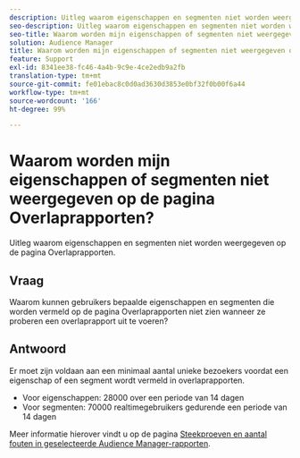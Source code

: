 ```yaml
---
description: Uitleg waarom eigenschappen en segmenten niet worden weergegeven op de pagina Overlaprapporten.
seo-description: Uitleg waarom eigenschappen en segmenten niet worden weergegeven op de pagina Overlaprapporten.
seo-title: Waarom worden mijn eigenschappen of segmenten niet weergegeven op de pagina Overlaprapporten?
solution: Audience Manager
title: Waarom worden mijn eigenschappen of segmenten niet weergegeven op de pagina Overlaprapporten?
feature: Support
exl-id: 8341ee38-fc46-4a4b-9c9e-4ce2edb9a2fb
translation-type: tm+mt
source-git-commit: fe01ebac8c0d0ad3630d3853e0bf32f0b00f6a44
workflow-type: tm+mt
source-wordcount: '166'
ht-degree: 99%

---
```


# Waarom worden mijn eigenschappen of segmenten niet weergegeven op de pagina Overlaprapporten?

Uitleg waarom eigenschappen en segmenten niet worden weergegeven op de pagina Overlaprapporten.

## Vraag

Waarom kunnen gebruikers bepaalde eigenschappen en segmenten die worden vermeld op de pagina Overlaprapporten niet zien wanneer ze proberen een overlaprapport uit te voeren?

## Antwoord

Er moet zijn voldaan aan een minimaal aantal unieke bezoekers voordat een eigenschap of een segment wordt vermeld in overlaprapporten.

* Voor eigenschappen: 28000 over een periode van 14 dagen
* Voor segmenten: 70000 realtimegebruikers gedurende een periode van 14 dagen

Meer informatie hierover vindt u op de pagina [Steekproeven en aantal fouten in geselecteerde Audience Manager-rapporten](..//reporting/report-sampling.md).
